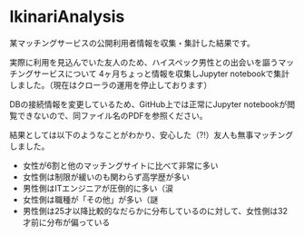 # IkinariAnalysis
某マッチングサービスの公開利用者情報を収集・集計した結果です。

実際に利用を見込んでいた友人のため、ハイスペック男性との出会いを謳うマッチングサービスについて
4ヶ月ちょっと情報を収集しJupyter notebookで集計しました。（現在はクローラの運用を停止しております）

DBの接続情報を変更しているため、GitHub上では正常にJupyter notebookが閲覧できないので、同ファイル名のPDFを参照ください。

結果としては以下のようなことがわかり、安心した（?!）友人も無事マッチングしました。
- 女性が6割と他のマッチングサイトに比べて非常に多い
- 女性側は制限が緩いのも関わらず高学歴が多い
- 男性側はITエンジニアが圧倒的に多い（涙
- 女性側は職種が「その他」が多い（謎
- 男性側は25才以降比較的なだらかに分布しているのに対して、女性側は32才前に分布が偏っている
